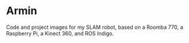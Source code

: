 # Armin
Code and project images for my SLAM robot, based on a Roomba 770, a Raspberry Pi, a Kinect 360, and ROS Indigo.
